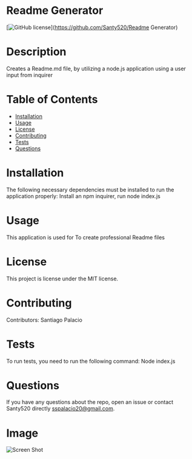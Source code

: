 
  # Readme Generator
  [![GitHub license](https://img.shields.io/badge/license-MIT-blue.svg)](https://github.com/Santy520/Readme Generator)
  
  # Description
  
  Creates a Readme.md file, by utilizing a node.js application using a user input from inquirer
  
  # Table of Contents 
  
  * [Installation](#installation)
  * [Usage](#usage)
  * [License](#license)
  * [Contributing](#contributing)
  * [Tests](#tests)
  * [Questions](#questions)
  
  # Installation
  
  The following necessary dependencies must be installed to run the application properly: Install an npm inquirer, run node index.js
  
  # Usage
  
  This application is used for To create professional Readme files 
  
  # License
  
  This project is license under the MIT license.
  
  # Contributing
  
  Contributors: Santiago Palacio
  
  # Tests
  
  To run tests, you need to run the following command: Node index.js
  
  # Questions
  
  If you have any questions about the repo, open an issue or contact Santy520 directly sspalacio20@gmail.com.

  # Image 

 ![Screen Shot](./Screenshot%202024-03-31%20at%206.11.00 PM.png)
  